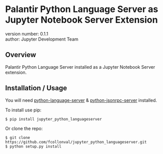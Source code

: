 Palantir Python Language Server as Jupyter Notebook Server Extension
===============================

version number: 0.1.1  
author: Jupyter Development Team

Overview
--------

Palantir Python Language Server installed as a Jupyter Notebook Server extension.

Installation / Usage
--------------------
You will need [python-language-server](https://github.com/palantir/python-language-server) & [python-jsonrpc-server](https://github.com/palantir/python-jsonrpc-server) installed.

To install use pip:

    $ pip install jupyter_python_languageserver


Or clone the repo:

    $ git clone https://github.com/fcollonval/jupyter_python_languageserver.git
    $ python setup.py install
    